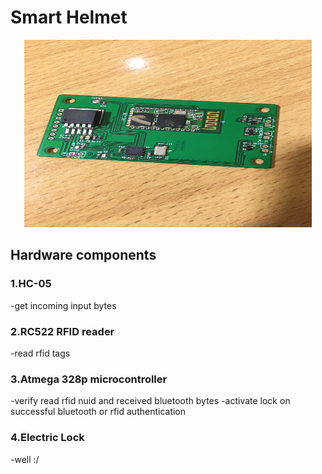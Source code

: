 # Smart Helmet
<p align="center">
  <img width="460" height="300" src="https://github.com/DanNduati/smart-helmet/blob/main/images/smartHelmet0.JPG">
</p>

## Hardware components 

### 1.HC-05
-get incoming input bytes

### 2.RC522 RFID reader
-read rfid tags

### 3.Atmega 328p microcontroller
-verify read rfid nuid and received bluetooth bytes
-activate lock on successful bluetooth or rfid authentication

### 4.Electric Lock
-well :/
